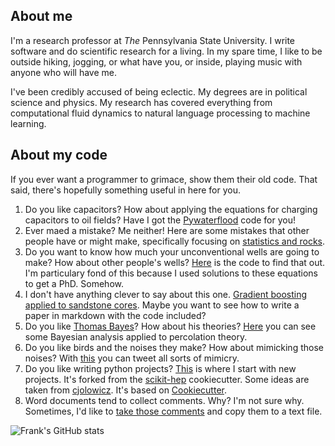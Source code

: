 
## About me

I'm a research professor at _The_ Pennsylvania State University. I write
software and do scientific research for a living. In my spare time, I like to be
outside hiking, jogging, or what have you, or inside, playing music with anyone
who will have me.

I've been credibly accused of being eclectic. My degrees are in political
science and physics. My research has covered everything from computational fluid
dynamics to natural language processing to machine learning.

## About my code

If you ever want a programmer to grimace, show them their old code. That said,
there's hopefully something useful in here for you.

1. Do you like capacitors? How about applying the equations for charging
   capacitors to oil fields? Have I got the
   [Pywaterflood](https://github.com/frank1010111/pywaterflood) code for you!
1. Ever maed a mistake? Me neither! Here are some mistakes that other people
   have or might make, specifically focusing on
   [statistics and rocks](https://github.com/frank1010111/statistical_missteps).
1. Do you want to know how much your unconventional wells are going to make? How
   about other people's wells? [Here](https://github.com/frank1010111/bluebonnet)
   is the code to find that out. I'm particulary fond of this because I used
   solutions to these equations to get a PhD. Somehow.
1. I don't have anything clever to say about this one.
   [Gradient boosting applied to sandstone cores](https://github.com/frank1010111/cemented_sandstone_PB_ML).
   Maybe you want to see how to write a paper in markdown with the code
   included?
1. Do you like [Thomas Bayes](https://en.wikipedia.org/wiki/Thomas_Bayes)? How
   about his theories?
   [Here](https://github.com/frank1010111/percolation-theory-bayes) you can see
   some Bayesian analysis applied to percolation theory.
1. Do you like birds and the noises they make? How about mimicking those noises?
   With [this](https://github.com/frank1010111/viceroybot) you can tweet all sorts
   of mimicry.
1. Do you like writing python projects?
   [This](https://github.com/frank1010111/cookiecutter) is where I start with
   new projects. It's forked from the
   [scikit-hep](https://github.com/scikit-hep/cookie) cookiecutter. Some ideas
   are taken from
   [cjolowicz](https://github.com/cjolowicz/cookiecutter-hypermodern-python).
   It's based on [Cookiecutter](https://github.com/cookiecutter/cookiecutter).
1. Word documents tend to collect comments. Why? I'm not sure why. Sometimes,
   I'd like to [take those comments](https://github.com/frank1010111/docx-comments)
   and copy them to a text file.


![Frank's GitHub stats](https://github-readme-stats.vercel.app/api?username=frank1010111&count_private=true&show_icons=true&theme=cobalt&hide_title=true)

<!--
[![Top Langs](https://github-readme-stats.vercel.app/api/top-langs/?username=frank1010111&hide=jupyter%20notebook&layout=compact)](https://github.com/anuraghazra/github-readme-stats)
-->
